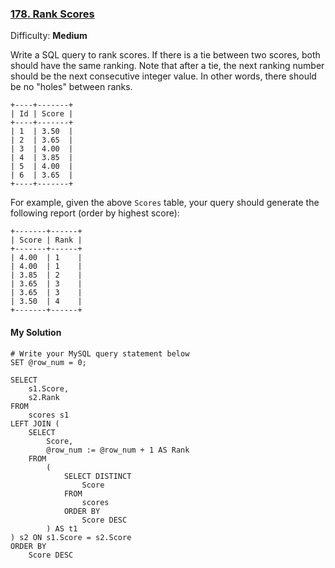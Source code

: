 ### [178\. Rank Scores](https://leetcode.com/problems/rank-scores/description/)

Difficulty: **Medium**

Write a SQL query to rank scores. If there is a tie between two scores, both should have the same ranking. Note that after a tie, the next ranking number should be the next consecutive integer value. In other words, there should be no "holes" between ranks.

```
+----+-------+
| Id | Score |
+----+-------+
| 1  | 3.50  |
| 2  | 3.65  |
| 3  | 4.00  |
| 4  | 3.85  |
| 5  | 4.00  |
| 6  | 3.65  |
+----+-------+
```

For example, given the above `Scores` table, your query should generate the following report (order by highest score):

```
+-------+------+
| Score | Rank |
+-------+------+
| 4.00  | 1    |
| 4.00  | 1    |
| 3.85  | 2    |
| 3.65  | 3    |
| 3.65  | 3    |
| 3.50  | 4    |
+-------+------+
```

#### My Solution
```
# Write your MySQL query statement below
SET @row_num = 0;
​
SELECT
    s1.Score,
    s2.Rank
FROM
    scores s1
LEFT JOIN (
    SELECT
        Score,
        @row_num := @row_num + 1 AS Rank
    FROM
        (
            SELECT DISTINCT
                Score
            FROM
                scores
            ORDER BY
                Score DESC
        ) AS t1
) s2 ON s1.Score = s2.Score
ORDER BY
    Score DESC
```
